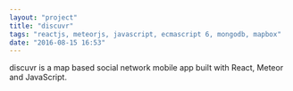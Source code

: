 ```yaml
---
layout: "project"
title: "discuvr"
tags: "reactjs, meteorjs, javascript, ecmascript 6, mongodb, mapbox"
date: "2016-08-15 16:53"
---
```


discuvr is a map based social network mobile app built with React, Meteor and JavaScript.
